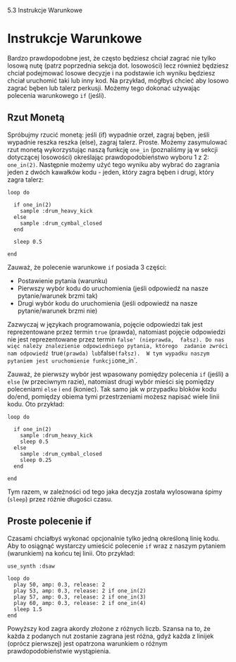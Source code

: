 5.3 Instrukcje Warunkowe

# Instrukcje Warunkowe

Bardzo prawdopodobne jest, że często będziesz chciał zagrać nie tylko 
losową nutę (patrz poprzednia sekcja dot. losowości) lecz również 
będziesz chciał podejmować losowe decyzje i na podstawie ich wyniku będziesz 
chciał uruchomić taki lub inny kod. Na przykład, mógłbyś chcieć aby 
losowo zagrać bęben lub talerz perkusji. Możemy tego dokonać używając 
polecenia warunkowego `if` (jeśli).

## Rzut Monetą

Spróbujmy rzucić monetą: jeśli (if) wypadnie orzeł, zagraj bęben, jeśli 
wypadnie reszka reszka (else), zagraj talerz. Proste. Możemy zasymulować 
rzut monetą wykorzystując naszą funkcję `one_in` (poznaliśmy ją w sekcji 
dotyczącej losowości) określając prawdopodobieństwo wyboru 1 z 2: `one_in(2)`.
Następnie możemy użyć tego wyniku aby wybrać do zagrania jeden z dwóch 
kawałków kodu - jeden, który zagra bęben i drugi, który zagra talerz: 

```
loop do

  if one_in(2)
    sample :drum_heavy_kick
  else
    sample :drum_cymbal_closed
  end
  
  sleep 0.5
  
end
```

Zauważ, że polecenie warunkowe `if` posiada 3 części: 

* Postawienie pytania (warunku)
* Pierwszy wybór kodu do uruchomienia (jeśli odpowiedź na nasze 
  pytanie/warunek brzmi tak)
* Drugi wybór kodu do uruchomienia (jeśli odpowiedź na nasze 
  pytanie/warunek brzmi nie)

Zazwyczaj w językach programowania, pojęcie odpowiedzi tak jest 
reprezentowane przez termin `true` (prawda), natomiast pojęcie 
odpowiedzi nie jest reprezentowane przez termin `false' (nieprawda, 
fałsz). Do nas więc należy znalezienie odpowiedniego pytania, którego 
zadanie zwróci nam odpowiedź `true` (prawda) lub `false` (fałsz). 
W tym wypadku naszym pytaniem jest uruchomienie funkcji `one_in`.

Zauważ, że pierwszy wybór jest wpasowany pomiędzy polecenia `if` (jeśli) 
a `else` (w przeciwnym razie), natomiast drugi wybór mieści się pomiędzy 
poleceniami `else` i `end` (koniec). Tak samo jak w przypadku bloków 
kodu do/end, pomiędzy obiema tymi przestrzeniami możesz napisać wiele 
linii kodu. Oto przykład:

```
loop do

  if one_in(2)
    sample :drum_heavy_kick
    sleep 0.5
  else
    sample :drum_cymbal_closed
    sleep 0.25
  end
  
end
```

Tym razem, w zależności od tego jaka decyzja została wylosowana 
śpimy (`sleep`) przez różnie długości czasu.

## Proste polecenie if

Czasami chciałbyś wykonać opcjonalnie tylko jedną określoną linię kodu. 
Aby to osiągnąć wystarczy umieścić polecenie `if` wraz z naszym pytaniem
(warunkiem) na końcu tej linii. Oto przykład:

```
use_synth :dsaw

loop do
  play 50, amp: 0.3, release: 2
  play 53, amp: 0.3, release: 2 if one_in(2)
  play 57, amp: 0.3, release: 2 if one_in(3)
  play 60, amp: 0.3, release: 2 if one_in(4)
  sleep 1.5
end
```

Powyższy kod zagra akordy złożone z różnych liczb. Szansa na to, 
że każda z podanych nut zostanie zagrana jest różna, gdyż każda 
z linijek (oprócz pierwszej) jest opatrzona warunkiem o różnym 
prawdopodobieństwie wystąpienia.
